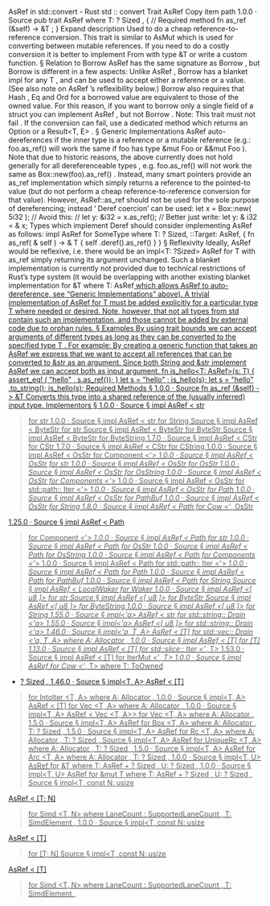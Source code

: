 AsRef in std::convert - Rust
std
::
convert
Trait
AsRef
Copy item path
1.0.0
·
Source
pub trait AsRef<T>
where
    T: ?
Sized
,
{
    // Required method
    fn
as_ref
(&self) ->
&T
;
}
Expand description
Used to do a cheap reference-to-reference conversion.
This trait is similar to
AsMut
which is used for converting between mutable references.
If you need to do a costly conversion it is better to implement
From
with type
&T
or write a custom function.
§
Relation to
Borrow
AsRef
has the same signature as
Borrow
, but
Borrow
is different in a few aspects:
Unlike
AsRef
,
Borrow
has a blanket impl for any
T
, and can be used to accept either
a reference or a value. (See also note on
AsRef
’s reflexibility below.)
Borrow
also requires that
Hash
,
Eq
and
Ord
for a borrowed value are
equivalent to those of the owned value. For this reason, if you want to
borrow only a single field of a struct you can implement
AsRef
, but not
Borrow
.
Note: This trait must not fail
. If the conversion can fail, use a
dedicated method which returns an
Option<T>
or a
Result<T, E>
.
§
Generic Implementations
AsRef
auto-dereferences if the inner type is a reference or a mutable reference
(e.g.:
foo.as_ref()
will work the same if
foo
has type
&mut Foo
or
&&mut Foo
).
Note that due to historic reasons, the above currently does not hold generally for all
dereferenceable types
, e.g.
foo.as_ref()
will
not
work the same as
Box::new(foo).as_ref()
. Instead, many smart pointers provide an
as_ref
implementation which
simply returns a reference to the
pointed-to value
(but do not perform a cheap
reference-to-reference conversion for that value). However,
AsRef::as_ref
should not be
used for the sole purpose of dereferencing; instead
‘
Deref
coercion’
can be used:
let
x = Box::new(
5i32
);
// Avoid this:
// let y: &i32 = x.as_ref();
// Better just write:
let
y:
&
i32 =
&
x;
Types which implement
Deref
should consider implementing
AsRef<T>
as follows:
impl
<T> AsRef<T>
for
SomeType
where
T:
?
Sized,
    <SomeType
as
Deref>::Target: AsRef<T>,
{
fn
as_ref(
&
self
) ->
&
T {
self
.deref().as_ref()
    }
}
§
Reflexivity
Ideally,
AsRef
would be reflexive, i.e. there would be an
impl<T: ?Sized> AsRef<T> for T
with
as_ref
simply returning its argument unchanged.
Such a blanket implementation is currently
not
provided due to technical restrictions of
Rust’s type system (it would be overlapping with another existing blanket implementation for
&T where T: AsRef<U>
which allows
AsRef
to auto-dereference, see “Generic Implementations”
above).
A trivial implementation of
AsRef<T> for T
must be added explicitly for a particular type
T
where needed or desired. Note, however, that not all types from
std
contain such an
implementation, and those cannot be added by external code due to orphan rules.
§
Examples
By using trait bounds we can accept arguments of different types as long as they can be
converted to the specified type
T
.
For example: By creating a generic function that takes an
AsRef<str>
we express that we
want to accept all references that can be converted to
&str
as an argument.
Since both
String
and
&str
implement
AsRef<str>
we can accept both as input argument.
fn
is_hello<T: AsRef<str>>(s: T) {
assert_eq!
(
"hello"
, s.as_ref());
}
let
s =
"hello"
;
is_hello(s);
let
s =
"hello"
.to_string();
is_hello(s);
Required Methods
§
1.0.0
·
Source
fn
as_ref
(&self) ->
&T
Converts this type into a shared reference of the (usually inferred) input type.
Implementors
§
1.0.0
·
Source
§
impl
AsRef
<
str
> for
str
1.0.0
·
Source
§
impl
AsRef
<
str
> for
String
Source
§
impl
AsRef
<
ByteStr
> for
str
Source
§
impl
AsRef
<
ByteStr
> for
ByteStr
Source
§
impl
AsRef
<
ByteStr
> for
ByteString
1.7.0
·
Source
§
impl
AsRef
<
CStr
> for
CStr
1.7.0
·
Source
§
impl
AsRef
<
CStr
> for
CString
1.0.0
·
Source
§
impl
AsRef
<
OsStr
> for
Component
<'_>
1.0.0
·
Source
§
impl
AsRef
<
OsStr
> for
str
1.0.0
·
Source
§
impl
AsRef
<
OsStr
> for
OsStr
1.0.0
·
Source
§
impl
AsRef
<
OsStr
> for
OsString
1.0.0
·
Source
§
impl
AsRef
<
OsStr
> for
Components
<'_>
1.0.0
·
Source
§
impl
AsRef
<
OsStr
> for std::path::
Iter
<'_>
1.0.0
·
Source
§
impl
AsRef
<
OsStr
> for
Path
1.0.0
·
Source
§
impl
AsRef
<
OsStr
> for
PathBuf
1.0.0
·
Source
§
impl
AsRef
<
OsStr
> for
String
1.8.0
·
Source
§
impl
AsRef
<
Path
> for
Cow
<'_,
OsStr
>
1.25.0
·
Source
§
impl
AsRef
<
Path
> for
Component
<'_>
1.0.0
·
Source
§
impl
AsRef
<
Path
> for
str
1.0.0
·
Source
§
impl
AsRef
<
Path
> for
OsStr
1.0.0
·
Source
§
impl
AsRef
<
Path
> for
OsString
1.0.0
·
Source
§
impl
AsRef
<
Path
> for
Components
<'_>
1.0.0
·
Source
§
impl
AsRef
<
Path
> for std::path::
Iter
<'_>
1.0.0
·
Source
§
impl
AsRef
<
Path
> for
Path
1.0.0
·
Source
§
impl
AsRef
<
Path
> for
PathBuf
1.0.0
·
Source
§
impl
AsRef
<
Path
> for
String
Source
§
impl
AsRef
<
LocalWaker
> for
Waker
1.0.0
·
Source
§
impl
AsRef
<[
u8
]> for
str
Source
§
impl
AsRef
<[
u8
]> for
ByteStr
Source
§
impl
AsRef
<[
u8
]> for
ByteString
1.0.0
·
Source
§
impl
AsRef
<[
u8
]> for
String
1.55.0
·
Source
§
impl<'a>
AsRef
<
str
> for std::string::
Drain
<'a>
1.55.0
·
Source
§
impl<'a>
AsRef
<[
u8
]> for std::string::
Drain
<'a>
1.46.0
·
Source
§
impl<'a, T, A>
AsRef
<
[T]
> for std::vec::
Drain
<'a, T, A>
where
    A:
Allocator
,
1.0.0
·
Source
§
impl<T>
AsRef
<
[T]
> for
[T]
1.13.0
·
Source
§
impl<T>
AsRef
<
[T]
> for std::slice::
Iter
<'_, T>
1.53.0
·
Source
§
impl<T>
AsRef
<
[T]
> for
IterMut
<'_, T>
1.0.0
·
Source
§
impl<T>
AsRef
<T> for
Cow
<'_, T>
where
    T:
ToOwned
+ ?
Sized
,
1.46.0
·
Source
§
impl<T, A>
AsRef
<
[T]
> for
IntoIter
<T, A>
where
    A:
Allocator
,
1.0.0
·
Source
§
impl<T, A>
AsRef
<
[T]
> for
Vec
<T, A>
where
    A:
Allocator
,
1.0.0
·
Source
§
impl<T, A>
AsRef
<
Vec
<T, A>> for
Vec
<T, A>
where
    A:
Allocator
,
1.5.0
·
Source
§
impl<T, A>
AsRef
<T> for
Box
<T, A>
where
    A:
Allocator
,
    T: ?
Sized
,
1.5.0
·
Source
§
impl<T, A>
AsRef
<T> for
Rc
<T, A>
where
    A:
Allocator
,
    T: ?
Sized
,
Source
§
impl<T, A>
AsRef
<T> for
UniqueRc
<T, A>
where
    A:
Allocator
,
    T: ?
Sized
,
1.5.0
·
Source
§
impl<T, A>
AsRef
<T> for
Arc
<T, A>
where
    A:
Allocator
,
    T: ?
Sized
,
1.0.0
·
Source
§
impl<T, U>
AsRef
<U> for
&T
where
    T:
AsRef
<U> + ?
Sized
,
    U: ?
Sized
,
1.0.0
·
Source
§
impl<T, U>
AsRef
<U> for
&mut T
where
    T:
AsRef
<U> + ?
Sized
,
    U: ?
Sized
,
Source
§
impl<T, const N:
usize
>
AsRef
<
[T; N]
> for
Simd
<T, N>
where
LaneCount
<N>:
SupportedLaneCount
,
    T:
SimdElement
,
1.0.0
·
Source
§
impl<T, const N:
usize
>
AsRef
<
[T]
> for
[T; N]
Source
§
impl<T, const N:
usize
>
AsRef
<
[T]
> for
Simd
<T, N>
where
LaneCount
<N>:
SupportedLaneCount
,
    T:
SimdElement
,